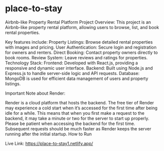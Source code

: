 # place-to-stay
Airbnb-like Property Rental Platform
Project Overview: This project is an Airbnb-like property rental platform, allowing users to browse, list, and book rental properties.

Key features include:
Property Listings: Browse detailed rental properties with images and pricing.
User Authentication: Secure login and registration for owners and renters.
Direct Booking: Contact property owners directly to book rooms.
Review System: Leave reviews and ratings for properties.
Technology Stack:
Frontend: Developed with React.js, providing a responsive and dynamic user interface.
Backend: Built using Node.js and Express.js to handle server-side logic and API requests.
Database: MongoDB is used for efficient data management of users and property listings.

Important Note about Render:

Render is a cloud platform that hosts the backend. The free tier of Render may experience a cold start when it’s accessed for the first time after being idle for a while. This means that when you first make a request to the backend, it may take a minute or two for the server to start up properly.
Please be patient when accessing the backend for the first time. Subsequent requests should be much faster as Render keeps the server running after the initial startup.
How to Run

Live Link:
  https://place-to-stay1.netlify.app/
